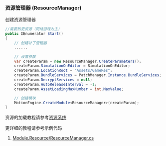 ### 资源管理器 (ResourceManager)

创建资源管理器
```C#
//需要热更资源（网络游戏为主）
public IEnumerator Start()
{
	// 创建补丁管理器
	......

	// 设置参数
	var createParam = new ResourceManager.CreateParameters();
    createParam.SimulationOnEditor = SimulationOnEditor;
	createParam.LocationRoot = "Assets/GameRes";
	createParam.BundleServices = PatchManager.Instance.BundleServices;
	createParam.DecryptServices = null;
	createParam.AutoReleaseInterval = -1;
	createParam.AssetLoadingMaxNumber = int.MaxValue;

	// 创建模块
	MotionEngine.CreateModule<ResourceManager>(createParam);
}
```

资源的加载教程请参考[资源系统](https://github.com/gmhevinci/MotionFramework/blob/master/Docs/Engine.Resource.md)

更详细的教程请参考示例代码
1. [Module.Resource/ResourceManager.cs](https://github.com/gmhevinci/MotionFramework/blob/master/Assets/MotionFramework/Scripts/Runtime/Module/Module.Resource/ResourceManager.cs)
